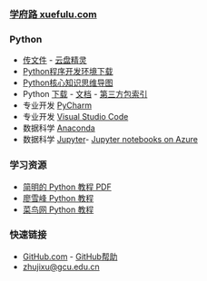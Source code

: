 ### **[学府路 xuefulu.com](http://xuefulu.com/)**

### **Python**
+ [传文件](https://www.wenshushu.cn/) - [云盘精灵](https://www.yunpanjingling.com/)
+ [Python程序开发环境下载](https://wss1.cn/f/119ar1upqpo)
+ [Python核心知识思维导图](https://wss1.cn/f/119a1yzeyqv)
+ Python [下载](https://www.python.org/downloads/) - [文档](https://docs.python.org/zh-cn/3/) - [第三方包索引](https://pypi.org/)
+ 专业开发 [PyCharm](http://www.jetbrains.com/pycharm/download/)
+ 专业开发 [Visual Studio Code](https://code.visualstudio.com/)
+ 数据科学 [Anaconda](https://www.anaconda.com/distribution/)
+ 数据科学 [Jupyter](https://jupyter.org/install)- [Jupyter notebooks on Azure](https://notebooks.azure.com/)

### **学习资源**
+ [简明的 Python 教程 PDF](https://legacy.gitbook.com/download/pdf/book/lenkimo/byte-of-python-chinese-edition)
+ [廖雪峰 Python 教程](https://www.liaoxuefeng.com/wiki/1016959663602400)
+ [菜鸟网 Python 教程](https://www.runoob.com/python3/python3-tutorial.html)

### **快速链接**
+ [GitHub.com](https://github.com/login) - [GitHub帮助](https://help.github.com/cn)
+ <zhujixu@gcu.edu.cn>
